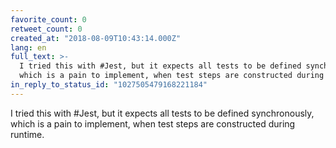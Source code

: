 ```yaml
---
favorite_count: 0
retweet_count: 0
created_at: "2018-08-09T10:43:14.000Z"
lang: en
full_text: >-
  I tried this with #Jest, but it expects all tests to be defined synchronously,
  which is a pain to implement, when test steps are constructed during runtime.
in_reply_to_status_id: "1027505479168221184"
---
```


I tried this with #Jest, but it expects all tests to be defined synchronously,
which is a pain to implement, when test steps are constructed during runtime.
